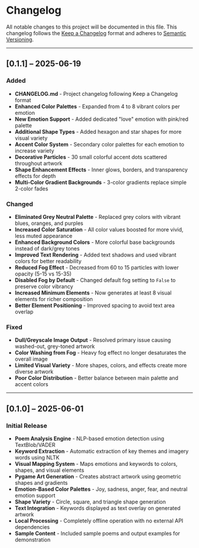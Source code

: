 # Changelog
All notable changes to this project will be documented in this file.
This changelog follows the [Keep a Changelog](https://keepachangelog.com/en/1.0.0/) format and adheres to [Semantic Versioning](https://semver.org/spec/v2.0.0.html).

---

## [0.1.1] – 2025-06-19

### Added
- **CHANGELOG.md** - Project changelog following Keep a Changelog format
- **Enhanced Color Palettes** - Expanded from 4 to 8 vibrant colors per emotion
- **New Emotion Support** - Added dedicated "love" emotion with pink/red palette
- **Additional Shape Types** - Added hexagon and star shapes for more visual variety
- **Accent Color System** - Secondary color palettes for each emotion to increase variety
- **Decorative Particles** - 30 small colorful accent dots scattered throughout artwork
- **Shape Enhancement Effects** - Inner glows, borders, and transparency effects for depth
- **Multi-Color Gradient Backgrounds** - 3-color gradients replace simple 2-color fades

### Changed
- **Eliminated Grey Neutral Palette** - Replaced grey colors with vibrant blues, oranges, and purples
- **Increased Color Saturation** - All color values boosted for more vivid, less muted appearance
- **Enhanced Background Colors** - More colorful base backgrounds instead of dark/grey tones
- **Improved Text Rendering** - Added text shadows and used vibrant colors for better readability
- **Reduced Fog Effect** - Decreased from 60 to 15 particles with lower opacity (5-15 vs 15-35)
- **Disabled Fog by Default** - Changed default fog setting to `False` to preserve color vibrancy
- **Increased Minimum Elements** - Now generates at least 8 visual elements for richer composition
- **Better Element Positioning** - Improved spacing to avoid text area overlap

### Fixed
- **Dull/Greyscale Image Output** - Resolved primary issue causing washed-out, grey-toned artwork
- **Color Washing from Fog** - Heavy fog effect no longer desaturates the overall image
- **Limited Visual Variety** - More shapes, colors, and effects create more diverse artwork
- **Poor Color Distribution** - Better balance between main palette and accent colors

---

## [0.1.0] – 2025-06-01

### Initial Release
- **Poem Analysis Engine** - NLP-based emotion detection using TextBlob/VADER
- **Keyword Extraction** - Automatic extraction of key themes and imagery words using NLTK
- **Visual Mapping System** - Maps emotions and keywords to colors, shapes, and visual elements
- **Pygame Art Generation** - Creates abstract artwork using geometric shapes and gradients
- **Emotion-Based Color Palettes** - Joy, sadness, anger, fear, and neutral emotion support
- **Shape Variety** - Circle, square, and triangle shape generation
- **Text Integration** - Keywords displayed as text overlay on generated artwork
- **Local Processing** - Completely offline operation with no external API dependencies
- **Sample Content** - Included sample poems and output examples for demonstration
